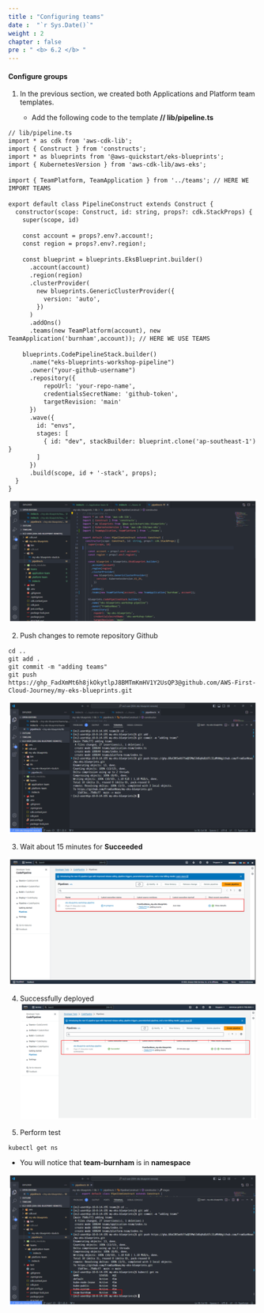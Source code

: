 ```yaml
---
title : "Configuring teams"
date :  "`r Sys.Date()`" 
weight : 2 
chapter : false
pre : " <b> 6.2 </b> "
---
```


#### Configure groups

1.  In the previous section, we created both Applications and Platform team templates.
    
    *   Add the following code to the template **// lib/pipeline.ts**

```
// lib/pipeline.ts
import * as cdk from 'aws-cdk-lib';
import { Construct } from 'constructs';
import * as blueprints from '@aws-quickstart/eks-blueprints';
import { KubernetesVersion } from 'aws-cdk-lib/aws-eks';

import { TeamPlatform, TeamApplication } from '../teams'; // HERE WE IMPORT TEAMS

export default class PipelineConstruct extends Construct {
  constructor(scope: Construct, id: string, props?: cdk.StackProps) {
    super(scope, id)

    const account = props?.env?.account!;
    const region = props?.env?.region!;

    const blueprint = blueprints.EksBlueprint.builder()
      .account(account)
      .region(region)
      .clusterProvider(
        new blueprints.GenericClusterProvider({
          version: 'auto',
        })
      )
      .addOns()
      .teams(new TeamPlatform(account), new TeamApplication('burnham',account)); // HERE WE USE TEAMS

    blueprints.CodePipelineStack.builder()
      .name("eks-blueprints-workshop-pipeline")
      .owner("your-github-username")
      .repository({
          repoUrl: 'your-repo-name',
          credentialsSecretName: 'github-token',
          targetRevision: 'main'
      })
      .wave({
        id: "envs",
        stages: [
          { id: "dev", stackBuilder: blueprint.clone('ap-southeast-1') }
        ]
      })
      .build(scope, id + '-stack', props);
  }
}
```

![Deployment Pipeline](/public/images/6-onboardteams/6.2-onboardingteams/001-onboardingteams.png?featherlight=false&width=90pc)

2.  Push changes to remote repository Github

```
cd ..
git add .
git commit -m "adding teams"
git push https://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@github.com/AWS-First-Cloud-Journey/my-eks-blueprints.git
```

![Deployment Pipeline](/public/images/6-onboardteams/6.2-onboardingteams/002-onboardingteams.png?featherlight=false&width=90pc)

3.  Wait about 15 minutes for **Succeeded**

![Deployment Pipeline](/public/images/6-onboardteams/6.2-onboardingteams/003-onboardingteams.png?featherlight=false&width=90pc)

4.  Successfully deployed
![Deployment Pipeline](/public/images/6-onboardteams/6.2-onboardingteams/004-onboardingteams.png?featherlight=false&width=90pc)

5.  Perform test

```
kubectl get ns
```

*   You will notice that **team-burnham** is in **namespace**

![Deployment Pipeline](/public/images/6-onboardteams/6.2-onboardingteams/005-onboardingteams.png?featherlight=false&width=90pc)